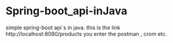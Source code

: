 # Spring-boot_api-inJava  

simple spring-boot api`s in java. this is the link  http://localhost:8080/products  you enter the postman , crom etc.
